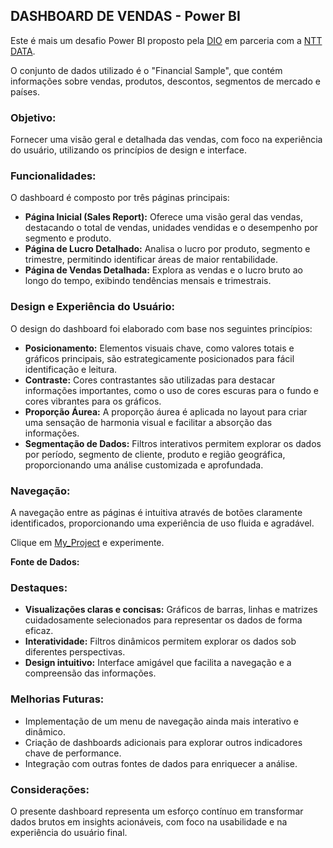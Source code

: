 ## DASHBOARD DE VENDAS - Power BI

Este é mais um desafio Power BI proposto pela [DIO](https://web.dio.me/play) em parceria com a [NTT DATA](https://www.nttdata.com/global/en/). 

O conjunto de dados utilizado é o "Financial Sample", que contém informações sobre vendas, produtos, descontos, segmentos de mercado e países.

### Objetivo:

Fornecer uma visão geral e detalhada das vendas, com foco na experiência do usuário, utilizando os princípios de design e interface.

### Funcionalidades:

O dashboard é composto por três páginas principais:

* **Página Inicial (Sales Report):** Oferece uma visão geral das vendas, destacando o total de vendas, unidades vendidas e o desempenho por segmento e produto.
* **Página de Lucro Detalhado:** Analisa o lucro por produto, segmento e trimestre, permitindo identificar áreas de maior rentabilidade.
* **Página de Vendas Detalhada:** Explora as vendas e o lucro bruto ao longo do tempo, exibindo tendências mensais e trimestrais.

### Design e Experiência do Usuário:

O design do dashboard foi elaborado com base nos seguintes princípios:

* **Posicionamento:** Elementos visuais chave, como valores totais e gráficos principais, são estrategicamente posicionados para fácil identificação e leitura.
* **Contraste:** Cores contrastantes são utilizadas para destacar informações importantes, como o uso de cores escuras para o fundo e cores vibrantes para os gráficos.
* **Proporção Áurea:** A proporção áurea é aplicada no layout para criar uma sensação de harmonia visual e facilitar a absorção das informações.
* **Segmentação de Dados:** Filtros interativos permitem explorar os dados por período, segmento de cliente, produto e região geográfica, proporcionando uma análise customizada e aprofundada.

### Navegação:

A navegação entre as páginas é intuitiva através de botões claramente identificados, proporcionando uma experiência de uso fluida e agradável.

Clique em [My_Project](https://app.powerbi.com/links/yHcF57uLv8?ctid=8e123a37-3744-4839-b542-42a08d32388b&pbi_source=linkShare) e experimente.

**Fonte de Dados:**
### Destaques:

* **Visualizações claras e concisas:** Gráficos de barras, linhas e matrizes cuidadosamente selecionados para representar os dados de forma eficaz.
* **Interatividade:** Filtros dinâmicos permitem explorar os dados sob diferentes perspectivas.
* **Design intuitivo:** Interface amigável que facilita a navegação e a compreensão das informações.

### Melhorias Futuras:

* Implementação de um menu de navegação ainda mais interativo e dinâmico.
* Criação de dashboards adicionais para explorar outros indicadores chave de performance.
* Integração com outras fontes de dados para enriquecer a análise.

### Considerações:

O presente dashboard representa um esforço contínuo em transformar dados brutos em insights acionáveis, com foco na usabilidade e na experiência do usuário final. 

